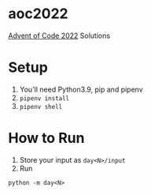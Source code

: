 # aoc2022

[Advent of Code 2022](https://adventofcode.com/2022) Solutions

# Setup

1. You'll need Python3.9, pip and pipenv
1. `pipenv install`
1. `pipenv shell`

# How to Run

1. Store your input as `day<N>/input`
1. Run
```
python -m day<N>
```